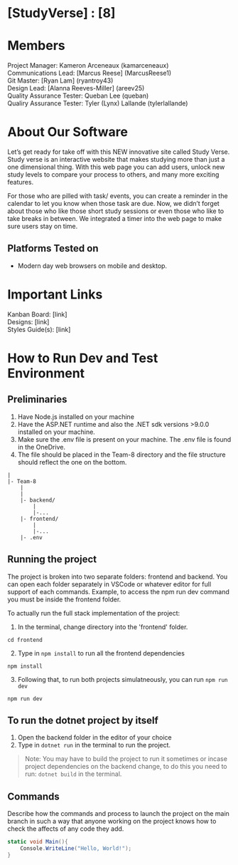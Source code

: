 # [StudyVerse] : [8]
# Members
Project Manager: Kameron Arceneaux (kamarceneaux)\
Communications Lead: [Marcus Reese] (MarcusReese1)\
Git Master: [Ryan Lam] (ryantroy43)\
Design Lead: [Alanna Reeves-Miller] (areev25)\
Quality Assurance Tester: Queban Lee (queban)\
Qualiry Assurance Tester: Tyler (Lynx) Lallande (tylerlallande)


# About Our Software

Let’s get ready for take off with this NEW innovative site called Study Verse. Study verse is an interactive website that makes studying more than just a one dimensional thing. With this web page you can add users, unlock new study levels to compare your process to others, and many more exciting features. 

For those who are pilled with task/ events, you can create a reminder in the calendar to let you know when those task are due. 
Now, we didn’t forget about those who like those short study sessions or even those who like to take breaks in between. We integrated a timer into the web page to make sure users stay on time.

## Platforms Tested on
- Modern day web browsers on mobile and desktop.
  
# Important Links
Kanban Board: [link]\
Designs: [link]\
Styles Guide(s): [link]

# How to Run Dev and Test Environment

## Preliminaries
1. Have Node.js installed on your machine
2. Have the ASP.NET runtime and also the .NET sdk versions >9.0.0 installed on your machine.
3. Make sure the .env file is present on your machine. The .env file is found in the OneDrive. 
4. The file should be placed in the Team-8 directory and the file structure should reflect the one on the bottom.

```
|
|- Team-8
	|
	|
	|- backend/
		|
		|-...
	|- frontend/
		|
		|-...
	|- .env
```

## Running the project
The project is broken into two separate folders: frontend and backend. You can open each folder separately in VSCode or whatever editor for full support of each commands.
Example, to access the npm run dev command you must be inside the frontend folder.

To actually run the full stack implementation of the project:
1. In the terminal, change directory into the 'frontend' folder.
```terminal
cd frontend
```
2. Type in `npm install` to run all the frontend dependencies
```terminal
npm install 
```
3. Following that, to run both projects simulatneously, you can run `npm run dev`
```terminal
npm run dev
```

## To run the dotnet project by itself
1. Open the backend folder in the editor of your choice
2. Type in `dotnet run` in the terminal to run the project.

> Note: You may have to build the project to run it sometimes or incase project dependencies on the backend change, to do this you need to run: `dotnet build` in the terminal.

## Commands
Describe how the commands and process to launch the project on the main branch in such a way that anyone working on the project knows how to check the affects of any code they add.


```c#
static void Main(){
	Console.WriteLine("Hello, World!");
}
```
